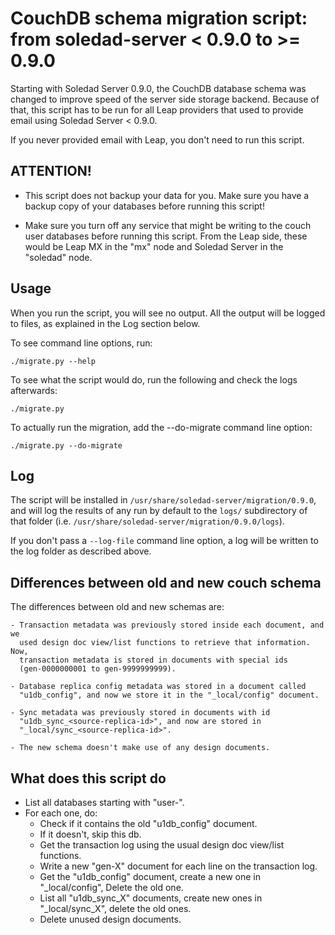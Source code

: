 CouchDB schema migration script: from soledad-server < 0.9.0 to >= 0.9.0
========================================================================

Starting with Soledad Server 0.9.0, the CouchDB database schema was changed to
improve speed of the server side storage backend. Because of that, this script
has to be run for all Leap providers that used to provide email using Soledad
Server < 0.9.0.

If you never provided email with Leap, you don't need to run this script.


ATTENTION!
----------

  - This script does not backup your data for you. Make sure you have a backup
    copy of your databases before running this script!

  - Make sure you turn off any service that might be writing to the couch user
    databases before running this script. From the Leap side, these would be
    Leap MX in the "mx" node and Soledad Server in the "soledad" node.


Usage
-----

When you run the script, you will see no output. All the output will be logged
to files, as explained in the Log section below.

To see command line options, run:

    ./migrate.py --help

To see what the script would do, run the following and check the logs
afterwards:

    ./migrate.py

To actually run the migration, add the --do-migrate command line option:

    ./migrate.py --do-migrate


Log
---

The script will be installed in ``/usr/share/soledad-server/migration/0.9.0``,
and will log the results of any run by default to the ``logs/`` subdirectory of
that folder (i.e. ``/usr/share/soledad-server/migration/0.9.0/logs``).

If you don't pass a ``--log-file`` command line option, a log will be written
to the log folder as described above.


Differences between old and new couch schema
--------------------------------------------

The differences between old and new schemas are:

    - Transaction metadata was previously stored inside each document, and we
      used design doc view/list functions to retrieve that information. Now,
      transaction metadata is stored in documents with special ids
      (gen-0000000001 to gen-9999999999).

    - Database replica config metadata was stored in a document called
      "u1db_config", and now we store it in the "_local/config" document.

    - Sync metadata was previously stored in documents with id
      "u1db_sync_<source-replica-id>", and now are stored in
      "_local/sync_<source-replica-id>".

    - The new schema doesn't make use of any design documents.


What does this script do
------------------------

- List all databases starting with "user-".
- For each one, do:
  - Check if it contains the old "u1db_config" document.
  - If it doesn't, skip this db.
  - Get the transaction log using the usual design doc view/list functions.
  - Write a new "gen-X" document for each line on the transaction log.
  - Get the "u1db_config" document, create a new one in "_local/config",
    Delete the old one.
  - List all "u1db_sync_X" documents, create new ones in "_local/sync_X",
    delete the old ones.
  - Delete unused design documents.
